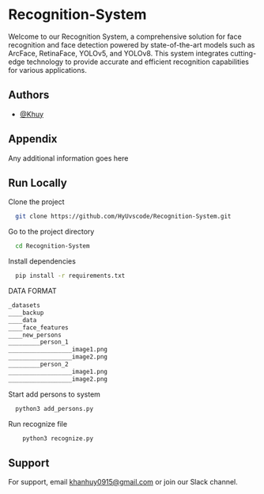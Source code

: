 
# Recognition-System

Welcome to our Recognition System, a comprehensive solution for face recognition and face detection powered by state-of-the-art models such as ArcFace, RetinaFace, YOLOv5, and YOLOv8. This system integrates cutting-edge technology to provide accurate and efficient recognition capabilities for various applications.
## Authors

- [@Khuy](https://github.com/HyUvscode)



## Appendix

Any additional information goes here


## Run Locally

Clone the project

```bash
  git clone https://github.com/HyUvscode/Recognition-System.git
```

Go to the project directory

```bash
  cd Recognition-System
```

Install dependencies

```bash
  pip install -r requirements.txt
```

DATA FORMAT
```bash
_datasets
____backup
____data
____face_features
____new_persons
_________person_1
__________________image1.png
__________________image2.png
_________person_2
__________________image1.png
__________________image2.png
```

Start add persons to system

```bash
  python3 add_persons.py
```

Run recognize file

```bash
    python3 recognize.py
```

## Support

For support, email khanhuy0915@gmail.com or join our Slack channel.

